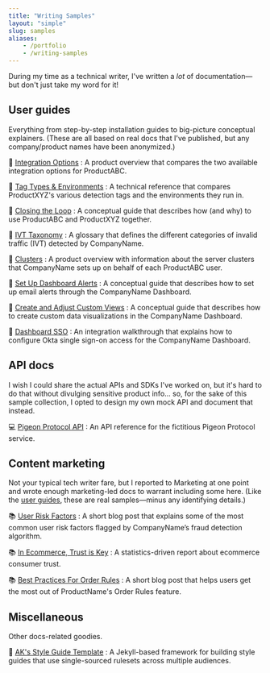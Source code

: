 ```yaml
---
title: "Writing Samples"
layout: "simple"
slug: samples
aliases:
    - /portfolio
    - /writing-samples
---
```

During my time as a technical writer, I've written a *lot* of documentation—but don't just take my word for it!

## User guides
Everything from step-by-step installation guides to big-picture conceptual explainers. (These are all based on real docs that I've published, but any company/product names have been anonymized.)

:memo: [Integration Options](https://samples.alexakreizinger.com/integration-options)
: A product overview that compares the two available integration options for ProductABC.

:memo: [Tag Types & Environments](https://samples.alexakreizinger.com/tag-types)
: A technical reference that compares ProductXYZ's various detection tags and the environments they run in.

:memo: [Closing the Loop](https://samples.alexakreizinger.com/closing-loop)
: A conceptual guide that describes how (and why) to use ProductABC and ProductXYZ together.

:memo: [IVT Taxonomy](https://samples.alexakreizinger.com/ivt)
: A glossary that defines the different categories of invalid traffic (IVT) detected by CompanyName.

:memo: [Clusters](https://samples.alexakreizinger.com/clusters)
: A product overview with information about the server clusters that CompanyName sets up on behalf of each ProductABC user.

:memo: [Set Up Dashboard Alerts](https://samples.alexakreizinger.com/alerts)
: A conceptual guide that describes how to set up email alerts through the CompanyName Dashboard.

:memo: [Create and Adjust Custom Views](https://samples.alexakreizinger.com/views)
: A conceptual guide that describes how to create custom data visualizations in the CompanyName Dashboard.

:memo: [Dashboard SSO](https://samples.alexakreizinger.com/sso)
: An integration walkthrough that explains how to configure Okta single sign-on access for the CompanyName Dashboard.

## API docs
I wish I could share the actual APIs and SDKs I've worked on, but it's hard to do that without divulging sensitive product info... so, for the sake of this sample collection, I opted to design my own mock API and document that instead.

:computer: [Pigeon Protocol API](https://samples.alexakreizinger.com/api/pigeon-protocol)
: An API reference for the fictitious Pigeon Protocol service.

## Content marketing
Not your typical tech writer fare, but I reported to Marketing at one point and wrote enough marketing-led docs to warrant including some here. (Like the [user guides](#user-guides), these are real samples—minus any identifying details.)

:books: [User Risk Factors](https://samples.alexakreizinger.com/blog/risk-factors/)
: A short blog post that explains some of the most common user risk factors flagged by CompanyName’s fraud detection algorithm.

:books: [In Ecommerce, Trust is Key](https://samples.alexakreizinger.com/blog/trust-report/)
: A statistics-driven report about ecommerce consumer trust.

:books: [Best Practices For Order Rules](https://samples.alexakreizinger.com/blog/order-rules/)
: A short blog post that helps users get the most out of ProductName's Order Rules feature.

## Miscellaneous
Other docs-related goodies.

:floppy_disk: [AK's Style Guide Template](https://alexakreizinger.github.io/styleguidetemplate/)
: A Jekyll-based framework for building style guides that use single-sourced rulesets across multiple audiences.